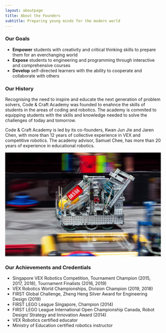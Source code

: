```yaml
---
layout: aboutpage
title: About the Founders
subtitle: Preparing young minds for the modern world
---
```


### Our Goals
- **Empower** students with creativity and critical thinking skills to prepare them for an everchanging world
- **Expose** students to engineering and programming through interactive and comprehensive courses
- **Develop** self-directed learners with the ability to cooperate and collaborate with others

### Our History
Recognising the need to inspire and educate the next generation of problem solvers, Code & Craft Academy was founded to enahnce the skills of students in the areas of coding and robotics. The academy is commited to equipping students with the skills and knowledge needed to solve the challenges of today and tomorrow.

Code & Craft Academy is led by its co-founders, Kwan Jun Jie and Jaren Chen, with more than 12 years of collective experience in VEX and competitive robotics. The academy advisor, Samuel Chee, has more than 20 years of experience in educational robotics.

![8059A-2019-Worlds](/assets/img/8059a-2019-worlds.jpg)

### Our Achievements and Credentials
- Singapore VEX Robotics Competition, Tournament Champion (2015, 2017, 2018), Tournament Finalists (2016, 2019)
- VEX Robotics World Championships, Division Champion (2019, 2018)
- FIRST Global Challenge, Zheng Heng Silver Award for Engineering Design (2019)
- FIRST LEGO League Singapore, Champion (2014)
- FIRST LEGO League International Open Championship Canada, Robot Design/ Strategy and Innovation Award (2014)
- VEX Robotics certified educator
- Ministry of Education certified robotics instructor
